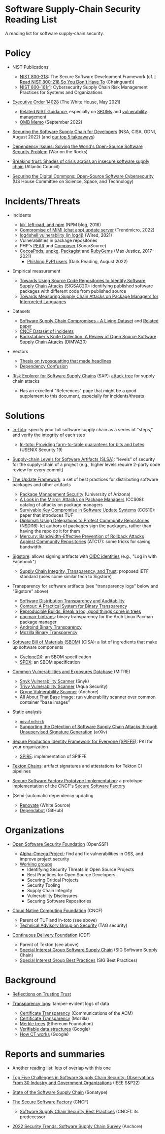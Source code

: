 # Software Supply-Chain Security Reading List

A reading list for software supply-chain security.


Policy
======

-   NIST Publications
    - [NIST 800-218](https://nvlpubs.nist.gov/nistpubs/SpecialPublications/NIST.SP.800-218.pdf): The Secure Software Development Framework
      (cf. [I Read NIST 800-218 So You Don't Have To](https://blog.chainguard.dev/i-read-nist-800-218-so-you-dont-have-to-heres-what-to-watch-out-for/) (Chainguard))
    - [NIST 800-161r1](https://nvlpubs.nist.gov/nistpubs/SpecialPublications/NIST.SP.800-161r1.pdf): Cybersecurity Supply Chain Risk Management Practices for Systems and Organizations

-   [Executive Order 14028](https://www.federalregister.gov/documents/2021/05/17/2021-10460/improving-the-nations-cybersecurity) (The White House, May 2021)
    - [Related NIST Guidance](https://www.nist.gov/itl/executive-order-14028-improving-nations-cybersecurity/software-supply-chain-security-guidance), especially on [SBOMs](https://www.nist.gov/itl/executive-order-14028-improving-nations-cybersecurity/software-security-supply-chains-software-1) and [vulnerability management](https://www.nist.gov/itl/executive-order-14028-improving-nations-cybersecurity/software-security-supply-chains-0)
    - [OMB Memo](https://www.whitehouse.gov/wp-content/uploads/2022/09/M-22-18.pdf ) (September 2022)

- [Securing the Software Supply Chain for Developers](https://media.defense.gov/2022/Sep/01/2003068942/-1/-1/0/ESF_SECURING_THE_SOFTWARE_SUPPLY_CHAIN_DEVELOPERS.PDF) (NSA, CISA, ODNI, August 2022) (and [our top 5 takeaways](https://blog.chainguard.dev/top-5-takeaways-on-the-nsa-cisa-odni-developer-guidelines-for-securing-the-software-supply-chain/))

-   [Dependency Issues: Solving the World's Open-Source Software Security Problem](https://warontherocks.com/2022/05/dependency-issues-solving-the-worlds-open-source-software-security-problem/) (War on the Rocks)

-   [Breaking trust: Shades of crisis across an insecure software supply chain](https://www.atlanticcouncil.org/in-depth-research-reports/report/breaking-trust-shades-of-crisis-across-an-insecure-software-supply-chain/) (Atlantic Council)

-   [Securing the Digital Commons: Open-Source Software Cybersecurity](https://science.house.gov/hearings/securing-the-digital-commons-open-source-software-cybersecurity) (US House Committee on Science, Space, and Technology)

Incidents/Threats
=================

-   Incidents
    -   [kik, left-pad, and npm](https://blog.npmjs.org/post/141577284765/kik-left-pad-and-npm.html) (NPM blog, 2016)
    -   [Compromise of MiMI (chat app) update server](https://www.trendmicro.com/en_us/research/22/h/irontiger-compromises-chat-app-Mimi-targets-windows-mac-linux-users.html) (Trendmicro, 2022)
    -   [log4shell vulnerability (in log4j)](https://www.wired.com/story/log4j-flaw-hacking-internet/) (Wired, 2021)
    - Vulnerabilities in package repositories
	- PHP's [PEAR](https://blog.sonarsource.com/php-supply-chain-attack-on-pear/) and [Composer](https://blog.sonarsource.com/php-supply-chain-attack-on-composer/) (SonarSource)  
	- [CocoaPods](https://justi.cz/security/2021/04/20/cocoapods-rce.html), [unpkg](https://justi.cz/security/2018/05/23/cdn-tar-oops.html), [Packagist](https://justi.cz/security/2018/08/28/packagist-org-rce.html) and [RubyGems](https://justi.cz/security/2017/10/07/rubygems-org-rce.html) (Max Justicz, 2017–2021)
        - [Phishing PyPI users](https://www.darkreading.com/cloud/phishing-campaign-targets-pypi-users-to-distribute-malicious-code) (Dark Reading, August 2022)

-   Empirical measurement
    -   [Towards Using Source Code Repositories to Identify Software Supply Chain Attacks](https://dl.acm.org/doi/abs/10.1145/3372297.3420015?casa_token=YSsIGn2lAgUAAAAA:JKARdg_D0tPS1PerolfMMlhosOx-kbOMpcTqu6tn57rV9BGHbsacw03ORONpRclJ6yhkasajuYl2) (SIGSAC20): identifying published software packages with different code from published source
    -   [Towards Measuring Supply Chain Attacks on Package Managers for Interpreted Languages](https://arxiv.org/abs/2002.01139)

-   Datasets
    -   [Software Supply Chain Compromises - A Living Dataset](https://github.com/IQTLabs/software-supply-chain-compromises) and [Related paper](https://www.usenix.org/system/files/login/articles/login_winter20_17_geer.pdf)
    -   [CNCF Dataset of incidents](https://github.com/cncf/tag-security/tree/main/supply-chain-security/compromises)
    -   [Backstabber's Knife Collection: A Review of Open Source Software Supply Chain Attacks](https://link.springer.com/chapter/10.1007/978-3-030-52683-2_2) (DIMVA20)

-   Vectors
    -   [Thesis on typosquatting that made headlines](https://incolumitas.com/data/thesis.pdf)
    -   [Dependency Confusion](https://medium.com/@alex.birsan/dependency-confusion-4a5d60fec610)

-   [Risk Explorer for Software Supply Chains](https://sap.github.io/risk-explorer-for-software-supply-chains/#/) (SAP): [attack tree](https://en.wikipedia.org/wiki/Attack_tree) for supply chain attacks
    - Has an excellent "References" page that might be a good supplement to this document, especially for incidents/threats


Solutions
=========

-   [In-toto](https://in-toto.io/): specify your full software supply chain as a series of "steps," and verify the integrity of each step
    -   [In-toto: Providing farm-to-table guarantees for bits and bytes](https://www.usenix.org/conference/usenixsecurity19/presentation/torres-arias) (USENIX Security 19)

-   [Supply-chain Levels for Software Artifacts (SLSA)](https://slsa.dev/): "levels" of security for the supply-chain of a project (e.g., higher levels require 2-party code review for every commit)

-   [The Update Framework](https://theupdateframework.io/): a set of best practices for distributing software packages and other artifacts
    -   [Package Management Security](https://theupdateframework.io/papers/package-management-security-tr08-02.pdf?raw=true) (University of Arizona)
    -   [A Look in the Mirror: Attacks on Package Managers](https://theupdateframework.io/papers/attacks-on-package-managers-ccs2008.pdf?raw=true) (CCS08): catalog of attacks on package managers
    -   [Survivable Key Compromise in Software Update Systems](https://theupdateframework.io/papers/survivable-key-compromise-ccs2010.pdf?raw=true) (CCS10): paper that introduces TUF
    -   [Diplomat: Using Delegations to Protect Community Repositories](https://theupdateframework.io/papers/protect-community-repositories-nsdi2016.pdf?raw=true) (NSDI16): let authors of packages sign the packages, rather than having the repo do it for them
    -   [Mercury: Bandwidth-Effective Prevention of Rollback Attacks Against Community Repositories](https://theupdateframework.io/papers/prevention-rollback-attacks-atc2017.pdf?raw=true) (ATC17): some tricks for saving bandwidth

-   [Sigstore](https://www.sigstore.dev/): allows signing artifacts with [OIDC identities](https://openid.net/connect/) (e.g., "Log in with Facebook")
    -   [Supply Chain Integrity, Transparency, and Trust](https://datatracker.ietf.org/doc/html/draft-birkholz-scitt-architecture-00.html): proposed IETF standard (uses some similar tech to Sigstore)


-   Transparency for software artifacts (see "transparency logs" below and "Sigstore" above)
    - [Software Distribution Transparency and Auditability](https://arxiv.org/abs/1711.07278)
    - [Contour: A Practical System for Binary Transparency](https://arxiv.org/abs/1712.08427)
    - [Reproducible Builds: Break a log, good things come in trees](https://bora.uib.no/bora-xmlui/handle/1956/20411)
    - [pacman-bintrans](https://github.com/kpcyrd/pacman-bintrans): binary transparency for the Arch Linux Pacman package manager
    - [Androind Binary Transparency](https://developers.google.com/android/binary_transparency)
    - [Mozilla Binary Transparency](https://wiki.mozilla.org/Security/Binary_Transparency)


-   [Software Bill of Materials (SBOM)](https://www.cisa.gov/sbom) (CISA): a list of ingredients that make up software components
    -   [CycloneDX](https://cyclonedx.org/): an SBOM specification
    -   [SPDX](https://spdx.dev/): an SBOM specification

-   [Common Vulnerabilities and Exposures Database](https://www.cve.org/) (MITRE)
    -   [Snyk Vulnerability Scanner](https://snyk.io/learn/vulnerability-scanner/) (Snyk)
    -   [Trivy Vulnerability Scanner](https://aquasecurity.github.io/trivy/v0.27.1/) (Aqua Security)
    -   [Grype Vulnerability Scanner](https://github.com/anchore/grype) (Anchore)
    -   [All About That Base Image](https://uploads-ssl.webflow.com/6228fdbc6c97145dad2a9c2b/624e2337f70386ed568d7e7e_chainguard-all-about-that-base-image.pdf): run vulnerability scanner over common container "base images"

-   Static analysis
    -   [`govulncheck`](https://go.dev/blog/vuln)
    -   [Supporting the Detection of Software Supply Chain Attacks through Unsupervised Signature Generation](https://arxiv.org/abs/2011.02235) (arXiv)

-   [Secure Production Identity Framework for Everyone (SPIFFE)](https://spiffe.io/): PKI for your organization
    -   [SPIRE](https://spiffe.io/docs/latest/spire-about/spire-concepts/): implementation of SPIFFE

-   [Tekton Chains](https://tekton.dev/docs/chains/): artifact signatures and attestations for Tekton CI pipelines

-   [Secure Software Factory Prototype Implementation](https://buildsec.github.io/ssf/): a prototype implementation of the CNCF's [Secure Software Factory](https://acrobat.adobe.com/link/review?uri=urn%3Aaaid%3Ascds%3AUS%3Ad35dcd5d-b284-381a-a948-0478460c7e4c#pageNum=6)

-   (Semi-)automatic dependency updating
    -   [Renovate](https://github.com/renovatebot/renovate) (White Source)
    -   [Dependabot](https://github.com/dependabot/dependabot-core) (GitHub)

Organizations
=============

-   [Open Software Security Foundation](https://openssf.org/) (OpenSSF)
    -   [Alpha-Omega Project](https://openssf.org/community/alpha-omega/): find and fix vulnerabilities in OSS, and improve project security
    -   [Working groups](https://openssf.org/community/openssf-working-groups/)
        -   Identifying Security Threats in Open Source Projects
        -   Best Practices for Open Source Developers
        -   Securing Critical Projects
        -   Security Tooling
        -   Supply Chain Integrity
        -   Vulnerability Disclosures
        -   Securing Software Repositories

-   [Cloud Native Computing Foundation](https://www.cncf.io/) (CNCF)
    -   Parent of TUF and in-toto (see above)
    -   [Technical Advisory Group on Security](https://github.com/cncf/tag-security) (TAG security)

-   [Continuous Delivery Foundation](https://cd.foundation/) (CDF)
    -   Parent of Tekton (see above)
    -   [Special Interest Group Software Supply Chain](https://github.com/cdfoundation/sig-software-supply-chain) (SIG Software Supply Chain)
    -   [Special Interest Group Best Practices](https://github.com/cdfoundation/sig-best-practices) (SIG Best Practices)

Background
==========

-   [Reflections on Trusting Trust](https://www.cs.cmu.edu/~rdriley/487/papers/Thompson_1984_ReflectionsonTrustingTrust.pdf)

-   [Transparency logs](https://transparency.dev/): tamper-evident logs of data
    -   [Certificate Transparency](https://dl.acm.org/doi/fullHtml/10.1145/2659897?casa_token=WUWU20zV90gAAAAA:HMEtIURfaQFCRRnvpr09dz9tE-NLZ0cVYCWDK7LNN_4RxnCPoTQpLPshOQj-breDxmVuF5-JofeP) (Communications of the ACM)
    -   [Certificate Transparency](https://developer.mozilla.org/en-US/docs/Web/Security/Certificate_Transparency) (Mozilla)
    -   [Merkle trees](https://blog.ethereum.org/2015/11/15/merkling-in-ethereum/) (Ethereum Foundation)
    -   [Verifiable data structures](https://transparency.dev/verifiable-data-structures/) (Google)
    -   [How CT works](https://certificate.transparency.dev/howctworks/) (Google)

Reports and summaries
=====================

-   [Another reading list](https://github.com/chughes757/SecureSoftwareSupplyChain): lots of overlap with this one

-   [Top Five Challenges in Software Supply Chain Security: Observations From 30 Industry and Government Organizations](https://ieeexplore.ieee.org/stamp/stamp.jsp?arnumber=9740718&casa_token=uvuXkVAeGd0AAAAA:1qRdbyDo4wpb12N6Xu0Oxo92Wj9Quuy1eLIypdOqdGiasnbVHvX4eq7rBE7SA90Ib_br-5y6&tag=1) (IEEE S&P22)

-   [State of the Software Supply Chain](https://www.sonatype.com/hubfs/Q3%202021-State%20of%20the%20Software%20Supply%20Chain-Report/SSSC-Report-2021_0913_PM_2.pdf?hsLang=en-us) (Sonatype)

-   [The Secure Software Factory](https://github.com/cncf/tag-security/blob/main/supply-chain-security/secure-software-factory/Secure_Software_Factory_Whitepaper.pdf) (CNCF)
    -   [Software Supply Chain Security Best Practices](https://project.linuxfoundation.org/hubfs/CNCF_SSCP_v1.pdf) (CNCF): its predecessor

-   [2022 Security Trends: Software Supply Chain Survey](https://anchore.com/blog/2022-security-trends-software-supply-chain-survey/) (Anchore)
